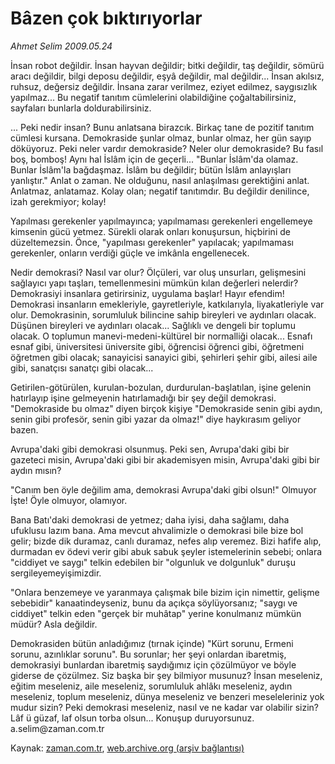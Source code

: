 # Bâzen çok bıktırıyorlar

*Ahmet Selim 2009.05.24*

<tr><td class="metin" colspan="2" style="padding-top: 20px; padding-left: 5px; padding-right: 10px;">İnsan robot değildir. İnsan hayvan değildir; bitki değildir, taş değildir, sömürü aracı değildir, bilgi deposu değildir, eşyâ değildir, mal değildir... İnsan akılsız, ruhsuz, değersiz değildir. İnsana zarar verilmez, eziyet edilmez, saygısızlık yapılmaz... Bu negatif tanıtım cümlelerini olabildiğine çoğaltabilirsiniz, sayfaları bunlarla doldurabilirsiniz.</td></tr><tr><td class="metin" colspan="2" style="padding-top: 20px; padding-left: 5px; padding-right: 10px;"><p>... Peki nedir insan? Bunu anlatsana birazcık. Birkaç tane de pozitif tanıtım cümlesi kursana. Demokraside şunlar olmaz, bunlar olmaz, her gün sayıp döküyoruz. Peki neler vardır demokraside? Neler olur demokraside? Bu fasıl boş, bomboş! Aynı hal İslâm için de geçerli... "Bunlar İslâm'da olamaz. Bunlar İslâm'la bağdaşmaz. İslâm bu değildir; bütün İslâm anlayışları yanlıştır." Anlat o zaman. Ne olduğunu, nasıl anlaşılması gerektiğini anlat. Anlatmaz, anlatamaz. Kolay olan; negatif tanıtımdır. Bu değildir denilince, izah gerekmiyor; kolay!
<p>Yapılması gerekenler yapılmayınca; yapılmaması gerekenleri engellemeye kimsenin gücü yetmez. Sürekli olarak onları konuşursun, hiçbirini de düzeltemezsin. Önce, "yapılması gerekenler" yapılacak; yapılmaması gerekenler, onların verdiği güçle ve imkânla engellenecek.
<p>Nedir demokrasi? Nasıl var olur? Ölçüleri, var oluş unsurları, gelişmesini sağlayıcı yapı taşları, temellenmesini mümkün kılan değerleri nelerdir? Demokrasiyi insanlara getirirsiniz, uygulama başlar! Hayır efendim! Demokrasi insanların emekleriyle, gayretleriyle, katkılarıyla, liyakatleriyle var olur. Demokrasinin, sorumluluk bilincine sahip bireyleri ve aydınları olacak. Düşünen bireyleri ve aydınları olacak... Sağlıklı ve dengeli bir toplumu olacak. O toplumun manevi-medeni-kültürel bir normalliği olacak... Esnafı esnaf gibi, üniversitesi üniversite gibi, öğrencisi öğrenci gibi, öğretmeni öğretmen gibi olacak; sanayicisi sanayici gibi, şehirleri şehir gibi, ailesi aile gibi, sanatçısı sanatçı gibi olacak...
<p>Getirilen-götürülen, kurulan-bozulan, durdurulan-başlatılan, işine gelenin hatırlayıp işine gelmeyenin hatırlamadığı bir şey değil demokrasi. "Demokraside bu olmaz" diyen birçok kişiye "Demokraside senin gibi aydın, senin gibi profesör, senin gibi yazar da olmaz!" diye haykırasım geliyor bazen.
<p>Avrupa'daki gibi demokrasi olsunmuş. Peki sen, Avrupa'daki gibi bir gazeteci misin, Avrupa'daki gibi bir akademisyen misin, Avrupa'daki gibi bir aydın mısın?
<p>"Canım ben öyle değilim ama, demokrasi Avrupa'daki gibi olsun!" Olmuyor İşte! Öyle olmuyor, olamıyor.
<p>Bana Batı'daki demokrasi de yetmez; daha iyisi, daha sağlamı, daha ufuklusu lazım bana. Ama mevcut ahvalimizle o demokrasi bile bize bol gelir; bizde dik duramaz, canlı duramaz, nefes alıp veremez. Bizi hafife alıp, durmadan ev ödevi verir gibi abuk sabuk şeyler istemelerinin sebebi; onlara "ciddiyet ve saygı" telkin edebilen bir "olgunluk ve dolgunluk" duruşu sergileyemeyişimizdir.
<p>"Onlara benzemeye ve yaranmaya çalışmak bile bizim için nimettir, gelişme sebebidir" kanaatindeyseniz, bunu da açıkça söylüyorsanız; "saygı ve ciddiyet" telkin eden "gerçek bir muhâtap" yerine konulmanız mümkün müdür? Asla değildir. 
<p>Demokrasiden bütün anladığımız (tırnak içinde) "Kürt sorunu, Ermeni sorunu, azınlıklar sorunu". Bu sorunlar; her şeyi onlardan ibaretmiş, demokrasiyi bunlardan ibaretmiş saydığımız için çözülmüyor ve böyle giderse de çözülmez. Siz başka bir şey bilmiyor musunuz? İnsan meseleniz, eğitim meseleniz, aile meseleniz, sorumluluk ahlâkı meseleniz, aydın meseleniz, toplum meseleniz, dünya meseleniz ve benzeri meseleleriniz yok mudur sizin? Peki demokrasi meseleniz, nasıl ve ne kadar var olabilir sizin? Lâf ü güzaf, laf olsun torba olsun... Konuşup duruyorsunuz. a.selim@zaman.com.tr<br/></p></p></p></p></p></p></p></p></p></td></tr>

Kaynak: [zaman.com.tr](http://zaman.com.tr/yazar.do?yazino=851060), [web.archive.org (arşiv bağlantısı)](http://web.archive.org/web/20090615132256/http://www.zaman.com.tr:80/yazar.do?yazino=851060)
